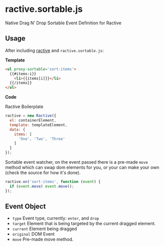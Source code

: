 # ractive.sortable.js

Native Drag N' Drop Sortable Event Definition for Ractive

## Usage

After including [ractive](https://github.com/Rich-Harris/Ractive) and `ractive.sortable.js`:

**Template**
```html
<ul proxy-sortable='sort-items'>
  {{#items:i}}
    <li>{{items[i]}}</li>
  {{/items}}
</ul>
```

**Code**

Ractive Boilerplate

```js
ractive = new Ractive({
  el: containerElement,
  template: templateElement,
  data: {
    items: [
      'One', 'Two', 'Three'
    ]
  }
});
```

Sortable event watcher, on the event passed there is a pre-made `move` method which can swap dom elements for you, 
or your can make your own (check the source for how it's done).

```js
ractive.on('sort-items', function (event) {
  if (event.move) event.move();
});
```

## Event Object

- `type` Event type, currently: `enter`, and `drop`
- `target` Element that is being targeted by the current dragged element.
- `current` Element being dragged
- `original` DOM Event
- `move` Pre-made move method.
